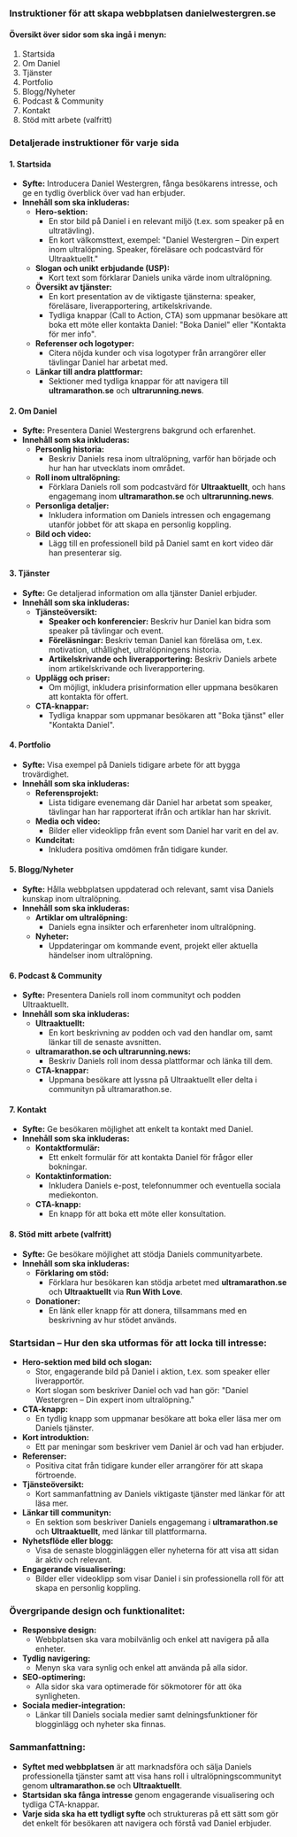 ### **Instruktioner för att skapa webbplatsen danielwestergren.se**

#### **Översikt över sidor som ska ingå i menyn:**

1. Startsida  
2. Om Daniel  
3. Tjänster  
4. Portfolio  
5. Blogg/Nyheter  
6. Podcast & Community  
7. Kontakt  
8. Stöd mitt arbete (valfritt)

### **Detaljerade instruktioner för varje sida**

#### **1\. Startsida**

* **Syfte:** Introducera Daniel Westergren, fånga besökarens intresse, och ge en tydlig överblick över vad han erbjuder.  
* **Innehåll som ska inkluderas:**  
  * **Hero-sektion:**  
    * En stor bild på Daniel i en relevant miljö (t.ex. som speaker på en ultratävling).  
    * En kort välkomsttext, exempel: "Daniel Westergren – Din expert inom ultralöpning. Speaker, föreläsare och podcastvärd för Ultraaktuellt."  
  * **Slogan och unikt erbjudande (USP):**  
    * Kort text som förklarar Daniels unika värde inom ultralöpning.  
  * **Översikt av tjänster:**  
    * En kort presentation av de viktigaste tjänsterna: speaker, föreläsare, liverapportering, artikelskrivande.  
    * Tydliga knappar (Call to Action, CTA) som uppmanar besökare att boka ett möte eller kontakta Daniel: "Boka Daniel" eller "Kontakta för mer info".  
  * **Referenser och logotyper:**  
    * Citera nöjda kunder och visa logotyper från arrangörer eller tävlingar Daniel har arbetat med.  
  * **Länkar till andra plattformar:**  
    * Sektioner med tydliga knappar för att navigera till **ultramarathon.se** och **ultrarunning.news**.

#### **2\. Om Daniel**

* **Syfte:** Presentera Daniel Westergrens bakgrund och erfarenhet.  
* **Innehåll som ska inkluderas:**  
  * **Personlig historia:**  
    * Beskriv Daniels resa inom ultralöpning, varför han började och hur han har utvecklats inom området.  
  * **Roll inom ultralöpning:**  
    * Förklara Daniels roll som podcastvärd för **Ultraaktuellt**, och hans engagemang inom **ultramarathon.se** och **ultrarunning.news**.  
  * **Personliga detaljer:**  
    * Inkludera information om Daniels intressen och engagemang utanför jobbet för att skapa en personlig koppling.  
  * **Bild och video:**  
    * Lägg till en professionell bild på Daniel samt en kort video där han presenterar sig.

#### **3\. Tjänster**

* **Syfte:** Ge detaljerad information om alla tjänster Daniel erbjuder.  
* **Innehåll som ska inkluderas:**  
  * **Tjänsteöversikt:**  
    * **Speaker och konferencier:** Beskriv hur Daniel kan bidra som speaker på tävlingar och event.  
    * **Föreläsningar:** Beskriv teman Daniel kan föreläsa om, t.ex. motivation, uthållighet, ultralöpningens historia.  
    * **Artikelskrivande och liverapportering:** Beskriv Daniels arbete inom artikelskrivande och liverapportering.  
  * **Upplägg och priser:**  
    * Om möjligt, inkludera prisinformation eller uppmana besökaren att kontakta för offert.  
  * **CTA-knappar:**  
    * Tydliga knappar som uppmanar besökaren att "Boka tjänst" eller "Kontakta Daniel".

#### **4\. Portfolio**

* **Syfte:** Visa exempel på Daniels tidigare arbete för att bygga trovärdighet.  
* **Innehåll som ska inkluderas:**  
  * **Referensprojekt:**  
    * Lista tidigare evenemang där Daniel har arbetat som speaker, tävlingar han har rapporterat ifrån och artiklar han har skrivit.  
  * **Media och video:**  
    * Bilder eller videoklipp från event som Daniel har varit en del av.  
  * **Kundcitat:**  
    * Inkludera positiva omdömen från tidigare kunder.

#### **5\. Blogg/Nyheter**

* **Syfte:** Hålla webbplatsen uppdaterad och relevant, samt visa Daniels kunskap inom ultralöpning.  
* **Innehåll som ska inkluderas:**  
  * **Artiklar om ultralöpning:**  
    * Daniels egna insikter och erfarenheter inom ultralöpning.  
  * **Nyheter:**  
    * Uppdateringar om kommande event, projekt eller aktuella händelser inom ultralöpning.

#### **6\. Podcast & Community**

* **Syfte:** Presentera Daniels roll inom communityt och podden Ultraaktuellt.  
* **Innehåll som ska inkluderas:**  
  * **Ultraaktuellt:**  
    * En kort beskrivning av podden och vad den handlar om, samt länkar till de senaste avsnitten.  
  * **ultramarathon.se och ultrarunning.news:**  
    * Beskriv Daniels roll inom dessa plattformar och länka till dem.  
  * **CTA-knappar:**  
    * Uppmana besökare att lyssna på Ultraaktuellt eller delta i communityn på ultramarathon.se.

#### **7\. Kontakt**

* **Syfte:** Ge besökaren möjlighet att enkelt ta kontakt med Daniel.  
* **Innehåll som ska inkluderas:**  
  * **Kontaktformulär:**  
    * Ett enkelt formulär för att kontakta Daniel för frågor eller bokningar.  
  * **Kontaktinformation:**  
    * Inkludera Daniels e-post, telefonnummer och eventuella sociala mediekonton.  
  * **CTA-knapp:**  
    * En knapp för att boka ett möte eller konsultation.

#### **8\. Stöd mitt arbete (valfritt)**

* **Syfte:** Ge besökare möjlighet att stödja Daniels communityarbete.  
* **Innehåll som ska inkluderas:**  
  * **Förklaring om stöd:**  
    * Förklara hur besökaren kan stödja arbetet med **ultramarathon.se** och **Ultraaktuellt** via **Run With Love**.  
  * **Donationer:**  
    * En länk eller knapp för att donera, tillsammans med en beskrivning av hur stödet används.

### **Startsidan – Hur den ska utformas för att locka till intresse:**

* **Hero-sektion med bild och slogan:**  
  * Stor, engagerande bild på Daniel i aktion, t.ex. som speaker eller liverapportör.  
  * Kort slogan som beskriver Daniel och vad han gör: "Daniel Westergren – Din expert inom ultralöpning."  
* **CTA-knapp:**  
  * En tydlig knapp som uppmanar besökare att boka eller läsa mer om Daniels tjänster.  
* **Kort introduktion:**  
  * Ett par meningar som beskriver vem Daniel är och vad han erbjuder.  
* **Referenser:**  
  * Positiva citat från tidigare kunder eller arrangörer för att skapa förtroende.  
* **Tjänsteöversikt:**  
  * Kort sammanfattning av Daniels viktigaste tjänster med länkar för att läsa mer.  
* **Länkar till communityn:**  
  * En sektion som beskriver Daniels engagemang i **ultramarathon.se** och **Ultraaktuellt**, med länkar till plattformarna.  
* **Nyhetsflöde eller blogg:**  
  * Visa de senaste blogginläggen eller nyheterna för att visa att sidan är aktiv och relevant.  
* **Engagerande visualisering:**  
  * Bilder eller videoklipp som visar Daniel i sin professionella roll för att skapa en personlig koppling.

### **Övergripande design och funktionalitet:**

* **Responsive design:**  
  * Webbplatsen ska vara mobilvänlig och enkel att navigera på alla enheter.  
* **Tydlig navigering:**  
  * Menyn ska vara synlig och enkel att använda på alla sidor.  
* **SEO-optimering:**  
  * Alla sidor ska vara optimerade för sökmotorer för att öka synligheten.  
* **Sociala medier-integration:**  
  * Länkar till Daniels sociala medier samt delningsfunktioner för blogginlägg och nyheter ska finnas.

### **Sammanfattning:**

* **Syftet med webbplatsen** är att marknadsföra och sälja Daniels professionella tjänster samt att visa hans roll i ultralöpningscommunityt genom **ultramarathon.se** och **Ultraaktuellt**.  
* **Startsidan ska fånga intresse** genom engagerande visualisering och tydliga CTA-knappar.  
* **Varje sida ska ha ett tydligt syfte** och struktureras på ett sätt som gör det enkelt för besökaren att navigera och förstå vad Daniel erbjuder.

